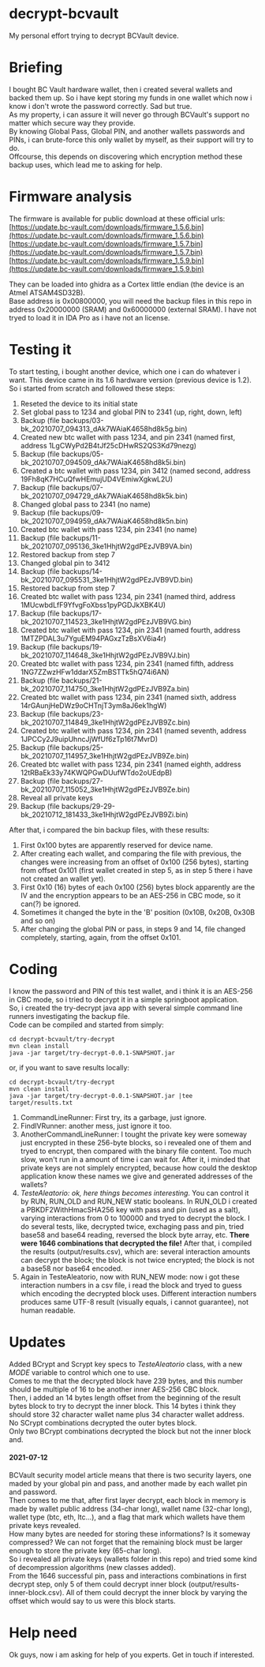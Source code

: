 # decrypt-bcvault
My personal effort trying to decrypt BCVault device.

# Briefing
I bought BC Vault hardware wallet, then i created several wallets and backed them up. So i have kept storing my funds in one wallet which now i know i don't wrote the password correctly. Sad but true.  
As my property, i can assure it will never go through BCVault's support no matter which secure way they provide.  
By knowing Global Pass, Global PIN, and another wallets passwords and PINs, i can brute-force this only wallet by myself, as their support will try to do.  
Offcourse, this depends on discovering which encryption method these backup uses, which lead me to asking for help.  

# Firmware analysis
The firmware is available for public download at these official urls:  
[https://update.bc-vault.com/downloads/firmware_1.5.6.bin](https://update.bc-vault.com/downloads/firmware_1.5.6.bin)  
[https://update.bc-vault.com/downloads/firmware_1.5.7.bin](https://update.bc-vault.com/downloads/firmware_1.5.7.bin)  
[https://update.bc-vault.com/downloads/firmware_1.5.9.bin](https://update.bc-vault.com/downloads/firmware_1.5.9.bin)  

They can be loaded into ghidra as a Cortex little endian (the device is an Atmel ATSAM4SD32B).  
Base address is 0x00800000, you will need the backup files in this repo in address 0x20000000 (SRAM) and 0x60000000 (external SRAM). I have not tryed to load it in IDA Pro as i have not an license.  

# Testing it
To start testing, i bought another device, which one i can do whatever i want. This device came in its 1.6 hardware version (previous device is 1.2). So i started from scratch and followed these steps:  

1. Reseted the device to its initial state  
2. Set global pass to 1234 and global PIN to 2341 (up, right, down, left)  
3. Backup (file backups/03-bk_20210707_094313_dAk7WAiaK4658hd8k5g.bin)  
4. Created new btc wallet with pass 1234, and pin 2341 (named first, address 1LgCWyPd2B4tJf25cDHwRS2QS3Kd79nezg)  
5. Backup (file backups/05-bk_20210707_094509_dAk7WAiaK4658hd8k5i.bin)  
6. Created a btc wallet with pass 1234, pin 3412 (named second, address 19Fh8qK7HCuQfwHEmujUD4VEmiwXgkwL2U)  
7. Backup (file backups/07-bk_20210707_094729_dAk7WAiaK4658hd8k5k.bin)  
8. Changed global pass to 2341 (no name)  
9. Backup (file backups/09-bk_20210707_094959_dAk7WAiaK4658hd8k5n.bin)  
10. Created btc wallet with pass 1234, pin 2341 (no name)  
11. Backup (file backups/11-bk_20210707_095136_3ke1HhjtW2gdPEzJVB9VA.bin)  
12. Restored backup from step 7  
13. Changed global pin to 3412  
14. Backup (file backups/14-bk_20210707_095531_3ke1HhjtW2gdPEzJVB9VD.bin)  
15. Restored backup from step 7  
16. Created btc wallet with pass 1234, pin 2341 (named third, address 1MUcwbdLfF9YfvgFoXbss1pyPGDJkXBK4U)  
17. Backup (file backups/17-bk_20210707_114523_3ke1HhjtW2gdPEzJVB9VG.bin)  
18. Created btc wallet with pass 1234, pin 2341 (named fourth, address 1MTZPDAL3u7YguEM94PAGxzTzBsXV6ia4r)  
19. Backup (file backups/19-bk_20210707_114648_3ke1HhjtW2gdPEzJVB9VJ.bin)  
20. Created btc wallet with pass 1234, pin 2341 (named fifth, address 1NG7ZZwzHFw1ddarX5ZmBSTTk5hQ74i6AN)  
21. Backup (file backups/21-bk_20210707_114750_3ke1HhjtW2gdPEzJVB9Za.bin)  
22. Created btc wallet with pass 1234, pin 2341 (named sixth, address 14rGAunjHeDWz9oCHTnjT3ym8aJ6ek1hgW)  
23. Backup (file backups/23-bk_20210707_114849_3ke1HhjtW2gdPEzJVB9Zc.bin)  
24. Created btc wallet with pass 1234, pin 2341 (named seventh, address 1JPCCy2J9uipUhncJjWfUf6zTp16t7MvrD)  
25. Backup (file backups/25-bk_20210707_114957_3ke1HhjtW2gdPEzJVB9Ze.bin)  
26. Created btc wallet with pass 1234, pin 2341 (named eighth, address 12tRBaEk33y74KWQPGwDUufWTdo2oUEdpB)  
27. Backup (file backups/27-bk_20210707_115052_3ke1HhjtW2gdPEzJVB9Ze.bin)  
28. Reveal all private keys
29. Backup (file backups/29-29-bk_20210712_181433_3ke1HhjtW2gdPEzJVB9Zi.bin)

After that, i compared the bin backup files, with these results:  
1. First 0x100 bytes are apparently reserved for device name.  
2. After creating each wallet, and comparing the file with previous, the changes were increasing from an offset of 0x100 (256 bytes), starting from offset 0x101 (first wallet created in step 5, as in step 5 there i have not created an wallet yet).  
2. First 0x10 (16) bytes of each 0x100 (256) bytes block apparently are the IV and the encryption appears to be an AES-256 in CBC mode, so it can(?) be ignored.  
3. Sometimes it changed the byte in the 'B' position (0x10B, 0x20B, 0x30B and so on)  
4. After changing the global PIN or pass, in steps 9 and 14, file changed completely, starting, again, from the offset 0x101.  

# Coding
I know the password and PIN of this test wallet, and i think it is an AES-256 in CBC mode, so i tried to decrypt it in a simple springboot application.  
So, i created the try-decrypt java app with several simple command line runners investigating the backup file.  
Code can be compiled and started from simply:  
```console
cd decrypt-bcvault/try-decrypt
mvn clean install
java -jar target/try-decrypt-0.0.1-SNAPSHOT.jar
```

or, if you want to save results locally:  
```console
cd decrypt-bcvault/try-decrypt
mvn clean install
java -jar target/try-decrypt-0.0.1-SNAPSHOT.jar |tee target/results.txt
```

1. CommandLineRunner: First try, its a garbage, just ignore.  
2. FindIVRunner: another mess, just ignore it too.  
3. AnotherCommandLineRunner: I tought the private key were someway just encrypted in these 256-byte blocks, so i revealed one of them and tryed to encrypt, then compared with the binary file content. Too much slow, won't run in a amount of time i can wait for. After it, i minded that private keys are not simplely encrypted, because how could the desktop application know these names we give and generated addresses of the wallets?  
4. *TesteAleatorio: ok, here things becomes interesting*. You can control it by RUN, RUN_OLD and RUN_NEW static booleans. In RUN_OLD i created a PBKDF2WithHmacSHA256 key with pass and pin (used as a salt), varying interactions from 0 to 100000 and tryed to decrypt the block. I do several tests, like, decrypted twice, exchaging pass and pin, tried base58 and base64 reading, reversed the block byte array, etc. **There were 1646 combinations that decrypted the file!** After that, i compiled the results (output/results.csv), which are: several interaction amounts can decrypt the block; the block is not twice encrypted; the block is not a base58 nor base64 encoded.  
5. Again in TesteAleatorio, now with RUN_NEW mode: now i got these interaction numbers in a csv file, i read the block and tryed to guess which encoding the decrypted block uses. Different interaction numbers produces same UTF-8 result (visually equals, i cannot guarantee), not human readable.  

# Updates
Added BCrypt and Scrypt key specs to *TesteAleatorio* class, with a new *MODE* variable to control which one to use.  
Comes to me that the decrypted block have 239 bytes, and this number should be multiple of 16 to be another inner AES-256 CBC block.  
Then, i added an 14 bytes length offset from the beginning of the result bytes block to try to decrypt the inner block. This 14 bytes i think they should store 32 character wallet name plus 34 character wallet address.  
No SCrypt combinations decrypted the outer bytes block.  
Only two BCrypt combinations decrypted the block but not the inner block and.  

#### 2021-07-12
BCVault security model article means that there is two security layers, one maded by your global pin and pass, and another made by each wallet pin and password.  
Then comes to me that, after first layer decrypt, each block in memory is made by wallet public address (34-char long), wallet name (32-char long), wallet type (btc, eth, ltc...), and a flag that mark which wallets have them private keys revealed.  
How many bytes are needed for storing these informations? Is it someway compressed? We can not forget that the remaining block must be larger enough to store the private key (65-char long).  
So i revealed all private keys (wallets folder in this repo) and tried some kind of decompression algorithms (new classes added).  
From the 1646 successful pin, pass and interactions combinations in first decrypt step, only 5 of them could decrypt inner block (output/results-inner-block.csv). All of them could decrypt the inner block by varying the offset which would say to us were this block starts.

# Help need
Ok guys, now i am asking for help of you experts. Get in touch if interested.  

